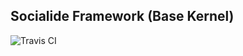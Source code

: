 ## Socialide Framework (Base Kernel)
![Travis CI](https://travis-ci.org/socialide/framework.svg "Travis CI Build Status")